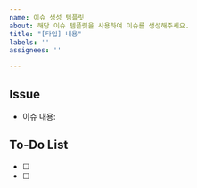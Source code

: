 ```yaml
---
name: 이슈 생성 템플릿
about: 해당 이슈 템플릿을 사용하여 이슈를 생성해주세요.
title: "[타입] 내용"
labels: ''
assignees: ''

---
```


## Issue
- 이슈 내용:

## To-Do List
- [ ]
- [ ]
